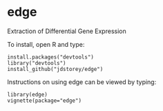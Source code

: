 edge
====

Extraction of Differential Gene Expression

To install, open R and type:

    install.packages("devtools")
    library("devtools")
    install_github("jdstorey/edge")
    
Instructions on using edge can be viewed by typing:

    library(edge)
    vignette(package="edge")
    
